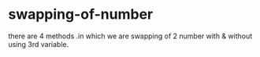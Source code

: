# swapping-of-number
there are 4 methods .in which we are swapping of 2 number with &amp; without using 3rd variable.
